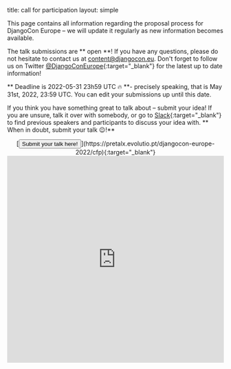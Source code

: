 title: call for participation
layout: simple

This page contains all information regarding the proposal process for DjangoCon Europe – we will update it regularly as new information becomes available.

The talk submissions are ** open **! If you have any questions, please do not hesitate to contact us at [content@djangocon.eu](mailto:content@djangocon.eu). Don't forget to follow us on Twitter [@DjangoConEurope](https://twitter.com/djangoconeurope){:target="_blank"} for the latest up to date information!

** Deadline is 2022-05-31 23h59 UTC 🔥 **- precisely speaking, that is May 31st, 2022, 23:59 UTC. You can edit your submissions up until this date.

If you think you have something great to talk about – submit your idea! If you are unsure, talk it over with somebody, or go to [Slack](https://djangoconeurope.slack.com){:target="_blank"} to find previous speakers and participants to discuss your idea with. ** When in doubt, submit your talk 😉!**

<center>[<button class="btn">Submit your talk here!</button>](https://pretalx.evolutio.pt/djangocon-europe-2022/cfp){:target="_blank"}</center>

<iframe width="100%" height="480" src="https://www.youtube.com/embed/4rsL974kwsE" frameborder="0" allow="accelerometer; autoplay; clipboard-write; encrypted-media; gyroscope; picture-in-picture" allowfullscreen></iframe>